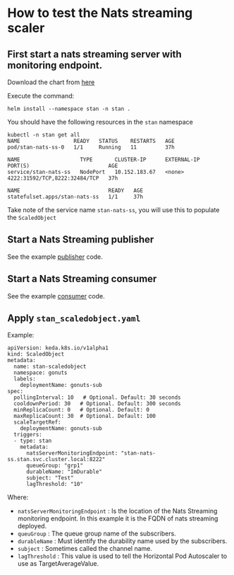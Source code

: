 # How to test the Nats streaming scaler

## First start a nats streaming server with monitoring endpoint.

Download the chart from [here](https://github.com/balchua/gonuts/tree/master/natss-chart)

Execute the command:

`helm install --namespace stan -n stan . `

You should have the following resources in the `stan` namespace

```
kubectl -n stan get all
NAME                 READY   STATUS    RESTARTS   AGE
pod/stan-nats-ss-0   1/1     Running   11         37h

NAME                   TYPE       CLUSTER-IP      EXTERNAL-IP   PORT(S)                         AGE
service/stan-nats-ss   NodePort   10.152.183.67   <none>        4222:31592/TCP,8222:32484/TCP   37h

NAME                            READY   AGE
statefulset.apps/stan-nats-ss   1/1     37h

```

Take note of the service name `stan-nats-ss`, you will use this to populate the `ScaledObject`

## Start a Nats Streaming publisher

See the example [publisher](https://github.com/balchua/gonuts/tree/master/pub) code.

## Start a Nats Streaming consumer

See the example [consumer](https://github.com/balchua/gonuts/tree/master/sub) code.


## Apply `stan_scaledobject.yaml`

Example:

```
apiVersion: keda.k8s.io/v1alpha1
kind: ScaledObject
metadata:
  name: stan-scaledobject
  namespace: gonuts
  labels:
    deploymentName: gonuts-sub
spec:
  pollingInterval: 10   # Optional. Default: 30 seconds
  cooldownPeriod: 30   # Optional. Default: 300 seconds
  minReplicaCount: 0   # Optional. Default: 0
  maxReplicaCount: 30  # Optional. Default: 100  
  scaleTargetRef:
    deploymentName: gonuts-sub
  triggers:
  - type: stan
    metadata:
      natsServerMonitoringEndpoint: "stan-nats-ss.stan.svc.cluster.local:8222"
      queueGroup: "grp1"
      durableName: "ImDurable"
      subject: "Test"
      lagThreshold: "10"
```

Where:

* `natsServerMonitoringEndpoint` : Is the location of the Nats Streaming monitoring endpoint.  In this example it is the FQDN of nats streaming deployed.
* `queuGroup` : The queue group name of the subscribers.
* `durableName` :  Must identify the durability name used by the subscribers.
* `subject` : Sometimes called the channel name.
* `lagThreshold` : This value is used to tell the Horizontal Pod Autoscaler to use as TargetAverageValue.


